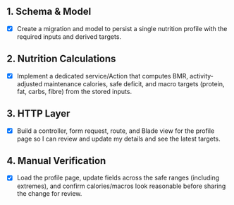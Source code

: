 ## 1. Schema & Model
- [x] Create a migration and model to persist a single nutrition profile with the required inputs and derived targets.

## 2. Nutrition Calculations
- [x] Implement a dedicated service/Action that computes BMR, activity-adjusted maintenance calories, safe deficit, and macro targets (protein, fat, carbs, fibre) from the stored inputs.

## 3. HTTP Layer
- [x] Build a controller, form request, route, and Blade view for the profile page so I can review and update my details and see the latest targets.

## 4. Manual Verification
- [x] Load the profile page, update fields across the safe ranges (including extremes), and confirm calories/macros look reasonable before sharing the change for review.
